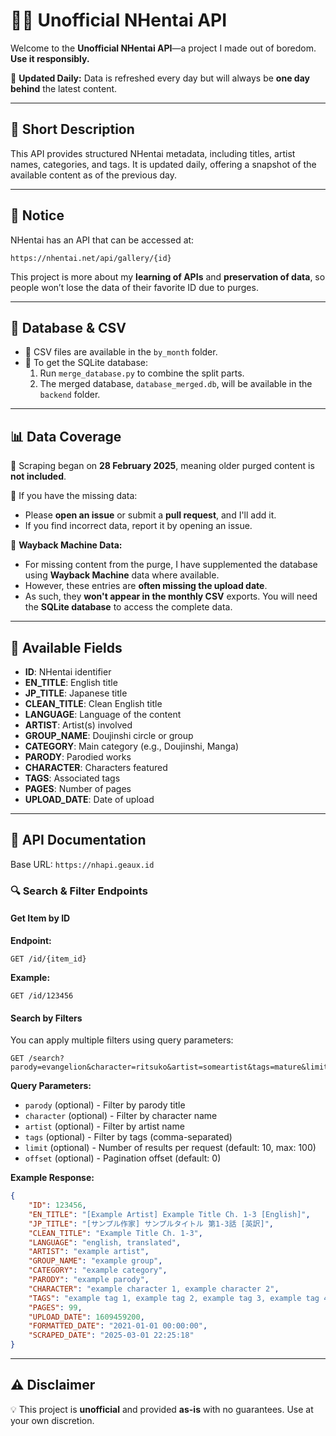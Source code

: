 # 🏴‍☠️ Unofficial NHentai API

Welcome to the **Unofficial NHentai API**—a project I made out of boredom. **Use it responsibly.**

🔄 **Updated Daily:** Data is refreshed every day but will always be **one day behind** the latest content.

---

## 🐂 Short Description
This API provides structured NHentai metadata, including titles, artist names, categories, and tags. It is updated daily, offering a snapshot of the available content as of the previous day.

---

## 💂 Notice
NHentai has an API that can be accessed at:
```
https://nhentai.net/api/gallery/{id}
```

This project is more about my **learning of APIs** and **preservation of data**, so people won’t lose the data of their favorite ID due to purges.

---

## 📂 Database & CSV
- 📁 CSV files are available in the `by_month` folder.
- 🏢 To get the SQLite database:
  1. Run `merge_database.py` to combine the split parts.
  2. The merged database, `database_merged.db`, will be available in the `backend` folder.

---

## 📊 Data Coverage
🚀 Scraping began on **28 February 2025**, meaning older purged content is **not included**.

💞 If you have the missing data:
- Please **open an issue** or submit a **pull request**, and I'll add it.
- If you find incorrect data, report it by opening an issue.

📝 **Wayback Machine Data:**
- For missing content from the purge, I have supplemented the database using **Wayback Machine** data where available.
- However, these entries are **often missing the upload date**.
- As such, they **won't appear in the monthly CSV** exports. You will need the **SQLite database** to access the complete data.

---

## 📝 Available Fields
- **ID**: NHentai identifier  
- **EN_TITLE**: English title  
- **JP_TITLE**: Japanese title  
- **CLEAN_TITLE**: Clean English title  
- **LANGUAGE**: Language of the content  
- **ARTIST**: Artist(s) involved  
- **GROUP_NAME**: Doujinshi circle or group  
- **CATEGORY**: Main category (e.g., Doujinshi, Manga)  
- **PARODY**: Parodied works  
- **CHARACTER**: Characters featured  
- **TAGS**: Associated tags  
- **PAGES**: Number of pages  
- **UPLOAD_DATE**: Date of upload  

---

## 👀 API Documentation
Base URL: `https://nhapi.geaux.id`

### 🔍 Search & Filter Endpoints

#### Get Item by ID
**Endpoint:**
```http
GET /id/{item_id}
```
**Example:**
```http
GET /id/123456
```

#### Search by Filters
You can apply multiple filters using query parameters:
```http
GET /search?parody=evangelion&character=ritsuko&artist=someartist&tags=mature&limit=10&offset=0
```

**Query Parameters:**
- `parody` (optional) - Filter by parody title
- `character` (optional) - Filter by character name
- `artist` (optional) - Filter by artist name
- `tags` (optional) - Filter by tags (comma-separated)
- `limit` (optional) - Number of results per request (default: 10, max: 100)
- `offset` (optional) - Pagination offset (default: 0)

**Example Response:**
```json
{
    "ID": 123456,
    "EN_TITLE": "[Example Artist] Example Title Ch. 1-3 [English]",
    "JP_TITLE": "[サンプル作家] サンプルタイトル 第1-3話 [英訳]",
    "CLEAN_TITLE": "Example Title Ch. 1-3",
    "LANGUAGE": "english, translated",
    "ARTIST": "example artist",
    "GROUP_NAME": "example group",
    "CATEGORY": "example category",
    "PARODY": "example parody",
    "CHARACTER": "example character 1, example character 2",
    "TAGS": "example tag 1, example tag 2, example tag 3, example tag 4",
    "PAGES": 99,
    "UPLOAD_DATE": 1609459200,
    "FORMATTED_DATE": "2021-01-01 00:00:00",
    "SCRAPED_DATE": "2025-03-01 22:25:18"
}
```

---

## ⚠️ Disclaimer
💡 This project is **unofficial** and provided **as-is** with no guarantees. Use at your own discretion.

